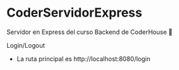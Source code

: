 # CoderServidorExpress
Servidor en Express del curso Backend de CoderHouse 🚀

Login/Logout

- La ruta principal es http://localhost:8080/login